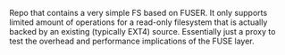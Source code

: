 Repo that contains a very simple FS based on FUSER. It only supports limited amount of operations for a read-only filesystem that is actually backed by an existing (typically EXT4) source. Essentially just a proxy to test the overhead and performance implications of the FUSE layer.
